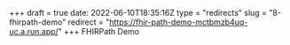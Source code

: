 +++
draft = true
date: 2022-06-10T18:35:16Z
type = "redirects"
slug = "8-fhirpath-demo"
redirect = "https://fhir-path-demo-mctbmzb4uq-uc.a.run.app/"
+++
FHIRPath Demo